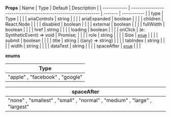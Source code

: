 **Props**
| Name | Type | Default | Description |
| ------------ | -------------------------------------------------------------- | ------- | ----------- |
| type | Type | | |
| ariaControls | string | | |
| ariaExpanded | boolean | | |
| children | React.Node | | |
| disabled | boolean | | |
| external | boolean | | |
| fullWidth | boolean | | |
| href | string | | |
| loading | boolean | | |
| onClick | (e: SyntheticEvent<HTMLButtonElement>) => void | Promise<any>; | | |
| role | string | | |
| Size | [`enum`](#enum) | | |
| submit | boolean | | |
| title | string | ((any) => string) | | |
| tabIndex | string | | |
| width | string | | |
| dataTest | string | | |
| spaceAfter | [`enum`](#enum) | | |

**enums**

| **Type**                        |
| ------------------------------- |
| "apple" , "facebook" , "google" |

| **spaceAfter**                                                            |
| ------------------------------------------------------------------------- |
| "none" , "smallest" , "small" , "normal" , "medium" , "large" , "largest" |

